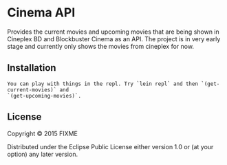 # Cinema API 

Provides the current movies and upcoming movies that are being shown in Cineplex BD and Blockbuster Cinema as an API.
The project is in very early stage and currently only shows the movies from cineplex for now.

## Installation
    You can play with things in the repl. Try `lein repl` and then `(get-current-movies)` and
    `(get-upcoming-movies)`.
    
## License

Copyright © 2015 FIXME

Distributed under the Eclipse Public License either version 1.0 or (at
your option) any later version.
